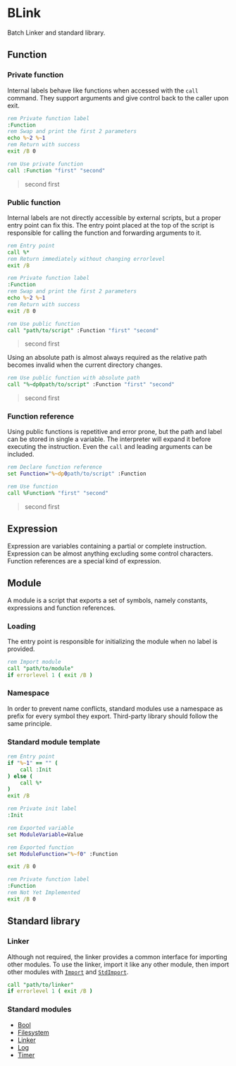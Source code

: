 # BLink

Batch Linker and standard library.

## Function

### Private function

Internal labels behave like functions when accessed with the `call` command. They support arguments and give control back to the caller upon exit.

```bat
rem Private function label
:Function
rem Swap and print the first 2 parameters
echo %~2 %~1
rem Return with success
exit /B 0
```

```bat
rem Use private function
call :Function "first" "second"
```

> second first

### Public function

Internal labels are not directly accessible by external scripts, but a proper entry point can fix this. The entry point placed at the top of the script is responsible for calling the function and forwarding arguments to it.

```bat
rem Entry point
call %*
rem Return immediately without changing errorlevel
exit /B

rem Private function label
:Function
rem Swap and print the first 2 parameters
echo %~2 %~1
rem Return with success
exit /B 0
```

```bat
rem Use public function
call "path/to/script" :Function "first" "second"
```

> second first

Using an absolute path is almost always required as the relative path becomes invalid when the current directory changes.

```bat
rem Use public function with absolute path
call "%~dp0path/to/script" :Function "first" "second"
```

> second first

### Function reference

Using public functions is repetitive and error prone, but the path and label can be stored in single a variable. The interpreter will expand it before executing the instruction. Even the `call` and leading arguments can be included.

```bat
rem Declare function reference
set Function="%~dp0path/to/script" :Function

rem Use function
call %Function% "first" "second"
```

> second first

## Expression

Expression are variables containing a partial or complete instruction. Expression can be almost anything excluding some control characters. Function references are a special kind of expression.

## Module

A module is a script that exports a set of symbols, namely constants, expressions and function references.

### Loading

The entry point is responsible for initializing the module when no label is provided.

```bat
rem Import module
call "path/to/module"
if errorlevel 1 ( exit /B )
```

### Namespace

In order to prevent name conflicts, standard modules use a namespace as prefix for every symbol they export. Third-party library should follow the same principle.

### Standard module template

```bat
rem Entry point
if "%~1" == "" (
    call :Init
) else (
    call %*
)
exit /B

rem Private init label
:Init

rem Exported variable
set ModuleVariable=Value

rem Exported function
set ModuleFunction="%~f0" :Function

exit /B 0

rem Private function label
:Function
rem Not Yet Implemented
exit /B 0
```

## Standard library

### Linker

Although not required, the linker provides a common interface for importing other modules. To use the linker, import it like any other module, then import other modules with [`Import`](doc/linker.md#import) and [`StdImport`](doc/linker.md#stdimport).

```bat
call "path/to/linker"
if errorlevel 1 ( exit /B )
```

### Standard modules

* [Bool](doc/lib/bool.md)
* [Filesystem](doc/lib/filesystem.md)
* [Linker](doc/linker.md)
* [Log](doc/lib/log.md)
* [Timer](doc/lib/timer.md)
